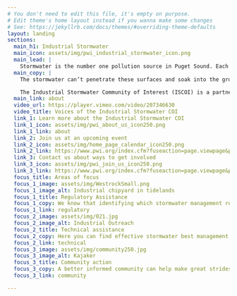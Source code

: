 ```yaml
---
# You don't need to edit this file, it's empty on purpose.
# Edit theme's home layout instead if you wanna make some changes
# See: https://jekyllrb.com/docs/themes/#overriding-theme-defaults
layout: landing
sections:
  main_h1: Industrial Stormwater
  main_icon: assets/img/pwi_industrial_stormwater_icon.png
  main_lead: |
    Stormwater is the number one pollution source in Puget Sound. Each year, the Puget Sound basin receives an average of more than 370 billion gallons of stormwater runoff from impervious surfaces, such as roadways, urban spaces, and industrial facilities.
  main_copy: |
    The stormwater can’t penetrate these surfaces and soak into the ground; so it flows across the surfaces and gets contaminated along the way with pollutants such as motor oil, metals including copper and zinc, and industrial chemicals. Approximately 30 tons of pollutants end up in the Puget Sound ecosystem every day.

    The Industrial Stormwater Community of Interest (ISCOI) is a partnership of people whose objective it is help reduce stormwater pollution from industrial activities by providing support to industrial facilities working to meet challenging stormwater requirements. The ISCOI provides support through regulatory and technical assistance and community outreach. Our long-term goal is to improve water quality in the Puyallup River Watershed, starting in the Tacoma Tideflats and expanding into South Tacoma/Nalley Valley.
  main_link: about
  video_url: https://player.vimeo.com/video/207346630
  video_title: Voices of the Industrial Stormwater COI
  link_1: Learn more about the Industrial Stormwater COI
  link_1_icon: assets/img/pwi_about_us_icon250.png
  link_1_link: about
  link_2: Join us at an upcoming event
  link_2_icon: assets/img/home_page_calendar_icon250.png
  link_2_link: https://www.pwi.org/index.cfm?fuseaction=page.viewpage&pageid=531
  link_3: Contact us about ways to get involved
  link_3_icon: assets/img/pwi_join_us_icon250.png
  link_3_link: https://www.pwi.org/index.cfm?fuseaction=page.viewpage&pageid=548
  focus_title: Areas of focus
  focus_1_image: assets/img/WestrockSmall.png
  focus_1_image_alt: Industrial chipyard in tidelands
  focus_1_title: Regulatory Assistance
  focus_1_copy: We know that identifying which stormwater management requirements apply to your facility and interpreting the requirements is complicated. We provide information and tools to assist you in navigating the regulatory maze and complying with stormwater requirements.
  focus_1_link: regulatory
  focus_2_image: assets/img/021.jpg
  focus_2_image_alt: Industrial Outreach
  focus_2_title: Technical assistance
  focus_2_copy: Here you can find effective stormwater best management practices (BMPs), case studies, and helpful ideas from other businesses.
  focus_2_link: technical
  focus_3_image: assets/img/community250.jpg
  focus_3_image_alt: Kajaker
  focus_3_title: Community action
  focus_3_copy: A better informed community can help make great strides in cleaning up our water. Empowering people in the Watershed with ideas, tools and programs to improve stormwater is a win for all.
  focus_3_link: community

---
```

